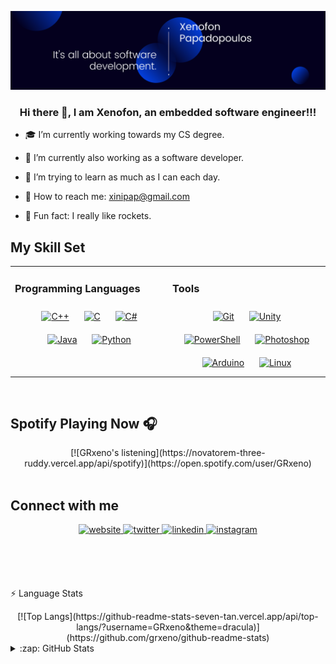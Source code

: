 ![Banner](https://github.com/GRxeno/GRxeno/blob/main/Banner.png?raw=true)

### <div align="center">Hi there 👋, I am Xenofon, an embedded software engineer!!! </div>  

- :mortar_board: I’m currently working towards my CS degree. 
- :office: I’m currently also working as a software developer.
- :raising_hand: I’m trying to learn as much as I can each day.

- :e-mail: How to reach me: xinipap@gmail.com 
- :rocket: Fun fact: I really like rockets.

## My Skill Set  
<table><tr><td valign="top" width="50%">

### Programming Languages  
<div align="center">  
<a href="https://www.cplusplus.com/" target="_blank"><img style="margin: 10px" src="https://profilinator.rishav.dev/skills-assets/cplusplus-original.svg" alt="C++" height="50" /></a>  
<a href="https://www.cprogramming.com/" target="_blank"><img style="margin: 10px" src="https://profilinator.rishav.dev/skills-assets/c-original.svg" alt="C" height="50" /></a>  
<a href="https://docs.microsoft.com/en-us/dotnet/csharp/" target="_blank"><img style="margin: 10px" src="https://profilinator.rishav.dev/skills-assets/csharp-original.svg" alt="C#" height="50" /></a>  
<a href="https://www.java.com/" target="_blank"><img style="margin: 10px" src="https://profilinator.rishav.dev/skills-assets/java-original-wordmark.svg" alt="Java" height="50" /></a>  
<a href="https://www.python.org/" target="_blank"><img style="margin: 10px" src="https://profilinator.rishav.dev/skills-assets/python-original.svg" alt="Python" height="50" /></a>  
</div>

</td><td valign="top" width="50%">

### Tools
  
<div align="center">  
<a href="https://github.com/" target="_blank"><img style="margin: 10px" src="https://profilinator.rishav.dev/skills-assets/git-scm-icon.svg" alt="Git" height="50" /></a>  
<a href="https://unity.com/" target="_blank"><img style="margin: 10px" src="https://profilinator.rishav.dev/skills-assets/unity.png" alt="Unity" height="50" /></a>  
<a href="https://docs.microsoft.com/en-us/powershell/" target="_blank"><img style="margin: 10px" src="https://profilinator.rishav.dev/skills-assets/powershell.png" alt="PowerShell" height="50" /></a>  
<a href="https://www.adobe.com/in/products/photoshop.html" target="_blank"><img style="margin: 10px" src="https://profilinator.rishav.dev/skills-assets/photoshop-plain.svg" alt="Photoshop" height="50" /></a>  
<a href="https://www.arduino.cc/" target="_blank"><img style="margin: 10px" src="https://profilinator.rishav.dev/skills-assets/arduino.png" alt="Arduino" height="50" /></a>  
<a href="https://www.linux.org/" target="_blank"><img style="margin: 10px" src="https://profilinator.rishav.dev/skills-assets/linux-original.svg" alt="Linux" height="50" /></a>  
</div>

</td></tr></table>  

<br/>  


## Spotify Playing Now 🎧
<div align="center">
[![GRxeno's listening](https://novatorem-three-ruddy.vercel.app/api/spotify)](https://open.spotify.com/user/GRxeno)

</div>

<br />

## Connect with me  
<div align="center">
<a href="https://grxeno.github.io/Portfolio/" target="_blank">
<img src=https://img.shields.io/badge/portfolio-%2308090A.svg?&style=for-the-badge&logo=googleearth&logoColor=white alt=website style="margin-bottom: 5px;" />
</a>
<a href="https://twitter.com/xeno_pap" target="_blank">
<img src=https://img.shields.io/badge/twitter-%2300acee.svg?&style=for-the-badge&logo=twitter&logoColor=white alt=twitter style="margin-bottom: 5px;" />
</a>
<a href="https://www.linkedin.com/in/xenopap" target="_blank">
<img src=https://img.shields.io/badge/linkedin-%231E77B5.svg?&style=for-the-badge&logo=linkedin&logoColor=white alt=linkedin style="margin-bottom: 5px;" />
</a>
<a href="https://www.instagram.com/xeno_pap" target="_blank">
<img src=https://img.shields.io/badge/instagram-%23000000.svg?&style=for-the-badge&logo=instagram&logoColor=white alt=instagram style="margin-bottom: 5px;" />
</a>  
</div>  
  
<br/><br /><br />

:zap: Language Stats

<div align="center">
[![Top Langs](https://github-readme-stats-seven-tan.vercel.app/api/top-langs/?username=GRxeno&theme=dracula)](https://github.com/grxeno/github-readme-stats)
</div>  

<details>
  
<summary>:zap: GitHub Stats</summary>

<img align="left" alt="GRxeno's GitHub Stats" src="https://github-readme-stats-seven-tan.vercel.app/api?username=GRxeno&show_icons=true&hide_border=true&theme=dracula" />
  <br /><br /><br /><br /><br /><br /><br /><br /><br />

</details>



